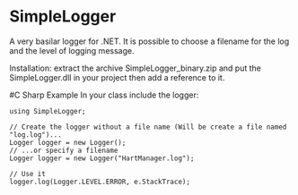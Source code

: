 # SimpleLogger
A very basilar logger for .NET. It is possible to choose a filename for the log and the level of logging message.

Installation: extract the archive SimpleLogger_binary.zip and put the SimpleLogger.dll in your project then add a reference to it.

#C Sharp Example
In your class include the logger:

    using SimpleLogger;
    
    // Create the logger without a file name (Will be create a file named "log.log")...
    Logger logger = new Logger();
    // ...or specify a filename
    Logger logger = new Logger("HartManager.log");
    
    // Use it
    logger.log(Logger.LEVEL.ERROR, e.StackTrace);

